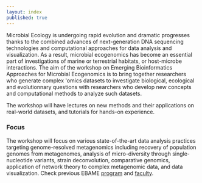 ```yaml
---
layout: index
published: true
---
```


Microbial Ecology is undergoing rapid evolution and dramatic progresses thanks to the combined advances of next-generation DNA sequencing technologies and computational approaches for data analysis and visualization. As a result, microbial ecogenomics has become an essential part of investigations of marine or terrestrial habitats, or host-microbe interactions. 
The aim of the  workshop on Emerging Bioinformatics Approaches for Microbial Ecogenomics is to bring together researchers who generate complex 'omics datasets to investigate biological, ecological and evolutionnary questions with researchers who develop new concepts and computational methods to analyze such datasets.

The workshop will have lectures on new methods and their applications on real-world datasets, and  tutorials for hands-on experience.

### Focus

The workshop will focus on various state-of-the-art data analysis practices targeting genome-resolved metagenomics including recovery of population genomes from metagenomes, analysis of micro-diversity through single-nucleotide variants, strain deconvolution, comparative genomics, application of network theory to complex metagenomic data, and data visualization.
Check previous EBAME [program](/modules/EBAME-9/program) and [faculty](/modules/EBAME-9/faculty).
 